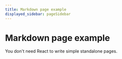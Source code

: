 ```yaml
---
title: Markdown page example
displayed_sidebar: pageSidebar
---
```


# Markdown page example

You don't need React to write simple standalone pages.
